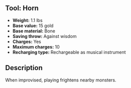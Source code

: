 ## Tool: Horn
- **Weight:** 1.1 lbs
- **Base value:** 15 gold
- **Base material:** Bone
- **Saving throw:** Against wisdom
- **Charges:** Yes
- **Maximum charges:** 10
- **Recharging type:** Rechargeable as musical instrument
## Description
When improvised, playing frightens nearby monsters.
